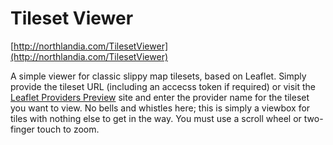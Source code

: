 # Tileset Viewer

[http://northlandia.com/TilesetViewer](http://northlandia.com/TilesetViewer)

A simple viewer for classic slippy map tilesets, based on Leaflet. Simply provide the tileset URL (including an accecss token if required) or visit the [Leaflet Providers Preview](https://leaflet-extras.github.io/leaflet-providers/preview/) site and enter the provider name for the tileset you want to view. No bells and whistles here; this is simply a viewbox for tiles with nothing else to get in the way. You must use a scroll wheel or two-finger touch to zoom.